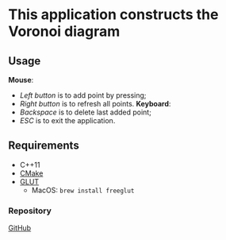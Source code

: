 # This application constructs the Voronoi diagram

## Usage
**Mouse**:
- *Left button* is to add point by pressing;
- *Right button* is to refresh all points.
**Keyboard**:
- *Backspace* is to delete last added point;
- *ESC* is to exit the application.

## Requirements
- C++11
- [CMake](https://cmake.org/)
- [GLUT](https://www.opengl.org/resources/libraries/glut/)
    - MacOS: ```brew install freeglut```   

### Repository
[GitHub](https://github.com/maxs-im/Voronoi-Map)
